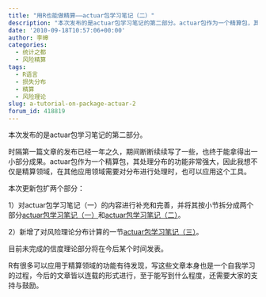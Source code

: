 ```yaml
---
title: "用R也能做精算——actuar包学习笔记（二）"
description: "本次发布的是actuar包学习笔记的第二部分。actuar包作为一个精算包，其处理分布的功能非常强大，因此我想不仅是精算领域，在其他应用领域需要对分布进行处理时，也可以应用这个工具。"
date: '2010-09-18T10:57:06+00:00'
author: 李皞
categories:
  - 统计之都
  - 风险精算
tags:
  - R语言
  - 损失分布
  - 精算
  - 风险理论
slug: a-tutorial-on-package-actuar-2
forum_id: 418819
---
```


本次发布的是actuar包学习笔记的第二部分。

时隔第一篇文章的发布已经一年之久，期间断断续续写了一些，也终于能拿得出一小部分成果。actuar包作为一个精算包，其处理分布的功能非常强大，因此我想不仅是精算领域，在其他应用领域需要对分布进行处理时，也可以应用这个工具。

本次更新包扩两个部分：

1）对actuar包学习笔记（一）的内容进行补充和完善，并将其按小节拆分成两个部分[actuar包学习笔记（一）](https://uploads.cosx.org/2010/09/actuar_1.pdf)和[actuar包学习笔记（二）](https://uploads.cosx.org/2010/09/actuar_2.pdf)。

2）新增了对风险理论分布计算的一节[actuar包学习笔记（三）](https://uploads.cosx.org/2010/09/actuar_3.pdf)。

目前未完成的信度理论部分将在今后某个时间发表。

R有很多可以应用于精算领域的功能有待发现，写这些文章本身也是一个自我学习的过程，今后的文章皆以连载的形式进行，至于能写到什么程度，还需要大家的支持与鼓励。
